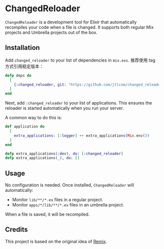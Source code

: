 # ChangedReloader

`ChangedReloader` is a development tool for Elixir that automatically recompiles your code when a file is changed. It supports both regular Mix projects and Umbrella projects out of the box.

## Installation

Add `changed_reloader` to your list of dependencies in `mix.exs`. 推荐使用 tag 方式引用稳定版本：

```elixir
defp deps do
  [
    {:changed_reloader, git: "https://github.com/jtlcom/changed_reloader", tag: "1.0.0", only: :dev}
  ]
end
```

Next, add `:changed_reloader` to your list of applications. This ensures the reloader is started automatically when you run your server.

A common way to do this is:

```elixir
def application do
  [
    extra_applications: [:logger] ++ extra_applications(Mix.env())
  ]
end

defp extra_applications(:dev), do: [:changed_reloader]
defp extra_applications(_), do: []
```

## Usage

No configuration is needed. Once installed, `ChangedReloader` will automatically:

- Monitor `lib/**/*.ex` files in a regular project.
- Monitor `apps/*/lib/**/*.ex` files in an umbrella project.

When a file is saved, it will be recompiled.

## Credits

This project is based on the original idea of [Remix](https://github.com/AgilionApps/remix).
